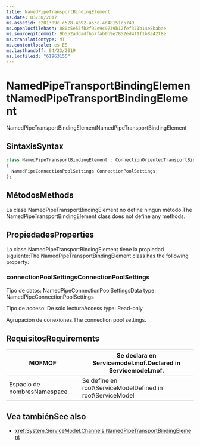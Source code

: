 ```yaml
---
title: NamedPipeTransportBindingElement
ms.date: 03/30/2017
ms.assetid: c201309c-c528-4b92-a53c-4d48151c5749
ms.openlocfilehash: 080c5e55fb2f92e9c9739b12fef371b14e8babae
ms.sourcegitcommit: 9b552addadfb57fab0b9e7852ed4f1f1b8a42f8e
ms.translationtype: MT
ms.contentlocale: es-ES
ms.lasthandoff: 04/23/2019
ms.locfileid: "61963155"
---
```

# <a name="namedpipetransportbindingelement"></a><span data-ttu-id="f3859-102">NamedPipeTransportBindingElement</span><span class="sxs-lookup"><span data-stu-id="f3859-102">NamedPipeTransportBindingElement</span></span>
<span data-ttu-id="f3859-103">NamedPipeTransportBindingElement</span><span class="sxs-lookup"><span data-stu-id="f3859-103">NamedPipeTransportBindingElement</span></span>  
  
## <a name="syntax"></a><span data-ttu-id="f3859-104">Sintaxis</span><span class="sxs-lookup"><span data-stu-id="f3859-104">Syntax</span></span>  
  
```csharp
class NamedPipeTransportBindingElement : ConnectionOrientedTransportBindingElement  
{  
  NamedPipeConnectionPoolSettings ConnectionPoolSettings;  
};  
```  
  
## <a name="methods"></a><span data-ttu-id="f3859-105">Métodos</span><span class="sxs-lookup"><span data-stu-id="f3859-105">Methods</span></span>  
 <span data-ttu-id="f3859-106">La clase NamedPipeTransportBindingElement no define ningún método.</span><span class="sxs-lookup"><span data-stu-id="f3859-106">The NamedPipeTransportBindingElement class does not define any methods.</span></span>  
  
## <a name="properties"></a><span data-ttu-id="f3859-107">Propiedades</span><span class="sxs-lookup"><span data-stu-id="f3859-107">Properties</span></span>  
 <span data-ttu-id="f3859-108">La clase NamedPipeTransportBindingElement tiene la propiedad siguiente:</span><span class="sxs-lookup"><span data-stu-id="f3859-108">The NamedPipeTransportBindingElement class has the following property:</span></span>  
  
### <a name="connectionpoolsettings"></a><span data-ttu-id="f3859-109">connectionPoolSettings</span><span class="sxs-lookup"><span data-stu-id="f3859-109">ConnectionPoolSettings</span></span>  
 <span data-ttu-id="f3859-110">Tipo de datos: NamedPipeConnectionPoolSettings</span><span class="sxs-lookup"><span data-stu-id="f3859-110">Data type: NamedPipeConnectionPoolSettings</span></span>  
  
 <span data-ttu-id="f3859-111">Tipo de acceso: De sólo lectura</span><span class="sxs-lookup"><span data-stu-id="f3859-111">Access type: Read-only</span></span>  
  
 <span data-ttu-id="f3859-112">Agrupación de conexiones.</span><span class="sxs-lookup"><span data-stu-id="f3859-112">The connection pool settings.</span></span>  
  
## <a name="requirements"></a><span data-ttu-id="f3859-113">Requisitos</span><span class="sxs-lookup"><span data-stu-id="f3859-113">Requirements</span></span>  
  
|<span data-ttu-id="f3859-114">MOF</span><span class="sxs-lookup"><span data-stu-id="f3859-114">MOF</span></span>|<span data-ttu-id="f3859-115">Se declara en Servicemodel.mof.</span><span class="sxs-lookup"><span data-stu-id="f3859-115">Declared in Servicemodel.mof.</span></span>|  
|---------|-----------------------------------|  
|<span data-ttu-id="f3859-116">Espacio de nombres</span><span class="sxs-lookup"><span data-stu-id="f3859-116">Namespace</span></span>|<span data-ttu-id="f3859-117">Se define en root\ServiceModel</span><span class="sxs-lookup"><span data-stu-id="f3859-117">Defined in root\ServiceModel</span></span>|  
  
## <a name="see-also"></a><span data-ttu-id="f3859-118">Vea también</span><span class="sxs-lookup"><span data-stu-id="f3859-118">See also</span></span>

- <xref:System.ServiceModel.Channels.NamedPipeTransportBindingElement>
